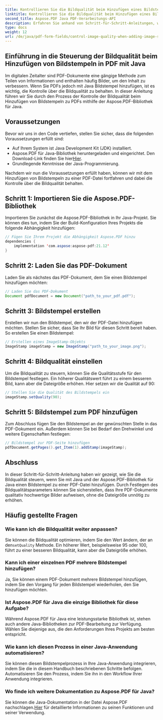 ```yaml
---
title: Kontrollieren Sie die Bildqualität beim Hinzufügen eines Bildstempels in PDF mit Java
linktitle: Kontrollieren Sie die Bildqualität beim Hinzufügen eines Bildstempels in PDF mit Java
second_title: Aspose.PDF Java PDF-Verarbeitungs-API
description: Erfahren Sie anhand von Schritt-für-Schritt-Anleitungen, wie Sie die Bildqualität steuern, wenn Sie mit Java Bildstempel zu PDFs hinzufügen.
type: docs
weight: 12
url: /de/java/pdf-form-fields/control-image-quality-when-adding-image-stamp-in-pdf-using-java/
---
```


## Einführung in die Steuerung der Bildqualität beim Hinzufügen von Bildstempeln in PDF mit Java

Im digitalen Zeitalter sind PDF-Dokumente eine gängige Methode zum Teilen von Informationen und enthalten häufig Bilder, um den Inhalt zu verbessern. Wenn Sie PDFs jedoch mit Java Bildstempel hinzufügen, ist es wichtig, die Kontrolle über die Bildqualität zu behalten. In dieser Anleitung führen wir Sie durch den Prozess der Kontrolle der Bildqualität beim Hinzufügen von Bildstempeln zu PDFs mithilfe der Aspose.PDF-Bibliothek für Java.

## Voraussetzungen

Bevor wir uns in den Code vertiefen, stellen Sie sicher, dass die folgenden Voraussetzungen erfüllt sind:

- Auf Ihrem System ist Java Development Kit (JDK) installiert.
-  Aspose.PDF für Java-Bibliothek heruntergeladen und eingerichtet. Den Download-Link finden Sie hier[Hier](https://releases.aspose.com/pdf/java/).
- Grundlegende Kenntnisse der Java-Programmierung.

Nachdem wir nun die Voraussetzungen erfüllt haben, können wir mit dem Hinzufügen von Bildstempeln zu einer PDF-Datei fortfahren und dabei die Kontrolle über die Bildqualität behalten.

## Schritt 1: Importieren Sie die Aspose.PDF-Bibliothek

Importieren Sie zunächst die Aspose.PDF-Bibliothek in Ihr Java-Projekt. Sie können dies tun, indem Sie der Build-Konfiguration Ihres Projekts die folgende Abhängigkeit hinzufügen:

```java
// Fügen Sie Ihrem Projekt die Abhängigkeit Aspose.PDF hinzu
dependencies {
    implementation 'com.aspose:aspose-pdf:21.12'
}
```

## Schritt 2: Laden Sie das PDF-Dokument

Laden Sie als nächstes das PDF-Dokument, dem Sie einen Bildstempel hinzufügen möchten:

```java
// Laden Sie das PDF-Dokument
Document pdfDocument = new Document("path_to_your_pdf.pdf");
```

## Schritt 3: Bildstempel erstellen

Erstellen wir nun den Bildstempel, den wir der PDF-Datei hinzufügen möchten. Stellen Sie sicher, dass Sie Ihr Bild für diesen Schritt bereit haben. So erstellen Sie einen Bildstempel:

```java
// Erstellen eines ImageStamp-Objekts
ImageStamp imageStamp = new ImageStamp("path_to_your_image.png");
```

## Schritt 4: Bildqualität einstellen

Um die Bildqualität zu steuern, können Sie die Qualitätsstufe für den Bildstempel festlegen. Ein höherer Qualitätswert führt zu einem besseren Bild, kann aber die Dateigröße erhöhen. Hier setzen wir die Qualität auf 90:

```java
// Stellen Sie die Qualität des Bildstempels ein
imageStamp.setQuality(90);
```

## Schritt 5: Bildstempel zum PDF hinzufügen

Zum Abschluss fügen Sie den Bildstempel an der gewünschten Stelle in das PDF-Dokument ein. Außerdem können Sie bei Bedarf den Drehwinkel und weitere Eigenschaften festlegen:

```java
// Bildstempel zur PDF-Seite hinzufügen
pdfDocument.getPages().get_Item(1).addStamp(imageStamp);
```

## Abschluss

In dieser Schritt-für-Schritt-Anleitung haben wir gezeigt, wie Sie die Bildqualität steuern, wenn Sie mit Java und der Aspose.PDF-Bibliothek für Java einen Bildstempel zu einer PDF-Datei hinzufügen. Durch Festlegen des Bildqualitätsparameters können Sie sicherstellen, dass Ihre PDF-Dokumente qualitativ hochwertige Bilder aufweisen, ohne die Dateigröße unnötig zu erhöhen.

## Häufig gestellte Fragen

### Wie kann ich die Bildqualität weiter anpassen?

 Sie können die Bildqualität optimieren, indem Sie den Wert ändern, der an den`setQuality` Methode. Ein höherer Wert, beispielsweise 95 oder 100, führt zu einer besseren Bildqualität, kann aber die Dateigröße erhöhen.

### Kann ich einer einzelnen PDF mehrere Bildstempel hinzufügen?

Ja, Sie können einem PDF-Dokument mehrere Bildstempel hinzufügen, indem Sie den Vorgang für jeden Bildstempel wiederholen, den Sie hinzufügen möchten.

### Ist Aspose.PDF für Java die einzige Bibliothek für diese Aufgabe?

Während Aspose.PDF für Java eine leistungsstarke Bibliothek ist, stehen auch andere Java-Bibliotheken zur PDF-Bearbeitung zur Verfügung. Wählen Sie diejenige aus, die den Anforderungen Ihres Projekts am besten entspricht.

### Wie kann ich diesen Prozess in einer Java-Anwendung automatisieren?

Sie können diesen Bildstempelprozess in Ihre Java-Anwendung integrieren, indem Sie die in diesem Handbuch beschriebenen Schritte befolgen. Automatisieren Sie den Prozess, indem Sie ihn in den Workflow Ihrer Anwendung integrieren.

### Wo finde ich weitere Dokumentation zu Aspose.PDF für Java?

 Sie können die Java-Dokumentation in der Datei Aspose.PDF nachschlagen.[Hier](https://reference.aspose.com/pdf/java/) für detaillierte Informationen zu seinen Funktionen und seiner Verwendung.